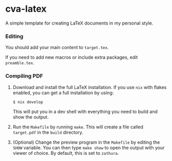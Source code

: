 # cva-latex

A simple template for creating LaTeX documents in my personal style.

### Editing
You should add your main content to `target.tex`.

If you need to add new macros or include extra packages, edit `preamble.tex`.

### Compiling PDF

1. Download and install the full LaTeX installation. If you use `nix` with flakes enabled, you can get a full installation by using:
   ```
   $ nix develop
   ```
   This will put you in a dev shell with everything you need to build and show the output.

2. Run the `Makefile` by running `make`. This will create a file called `target.pdf` in the `build` directory.

3. (Optional) Change the preview program in the `Makefile` by editing the `SHOW` variable. You can then type `make show` to open the output with
   your viewer of choice. By default, this is set to `zathura`.
